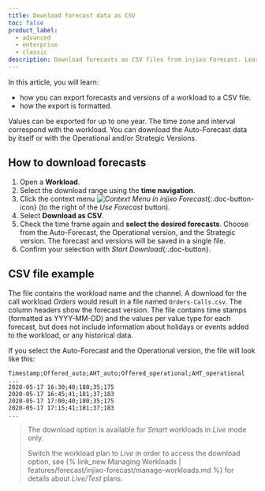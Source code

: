 ```yaml
---
title: Download forecast data as CSV
toc: false
product_label:
  - advanced
  - enterprise
  - classic
description: Download forecasts as CSV files from injixo Forecast. Learn how these files are formatted.
---
```


In this article, you will learn:

- how you can export forecasts and versions of a workload to a CSV file.
- how the export is formatted.

Values can be exported for up to one year. The time zone and interval correspond with the workload. You can download the Auto-Forecast data by itself or with the Operational and/or Strategic Versions.

## How to download forecasts

1. Open a **Workload**.
2. Select the download range using the **time navigation**.
3. Click the context menu _![Context Menu in injixo Forecast](/assets/img/common/forecast/context-menu.svg)_{:.doc-button-icon} (to the right of the _Use Forecast_ button).
4. Select **Download as CSV**.
5. Check the time frame again and **select the desired forecasts**. Choose from the Auto-Forecast, the Operational version, and the Strategic version. The forecast and versions will be saved in a single file.
6. Confirm your selection with _Start Download_{:.doc-button}.

## CSV file example

The file contains the workload name and the channel. A download for the call workload _Orders_ would result in a file named `Orders-Calls.csv`. The column headers show the forecast version. The file contains time stamps (formatted as YYYY-MM-DD) and the values per value type for each forecast, but does not include information about holidays or events added to the workload, or any historical data.

If you select the Auto-Forecast and the Operational version, the file will look like this:

```
Timestamp;Offered_auto;AHT_auto;Offered_operational;AHT_operational
...
2020-05-17 16:30;40;180;35;175
2020-05-17 16:45;41;181;37;183
2020-05-17 17:00;40;180;35;175
2020-05-17 17:15;41;181;37;183
...
```

> The download option is available for _Smart_ workloads in _Live_ mode only.
>
> Switch the workload plan to _Live_ in order to access the download option, see {% link_new Managing Workloads | features/forecast/injixo-forecast/manage-workloads.md %} for details about _Live/Test_ plans.
